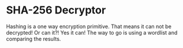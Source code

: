 # SHA-256 Decryptor

Hashing is a one way encryption primitive. That means it can not be decrypted! Or can it?! Yes it can! The way to go is using a wordlist and comparing the results.
